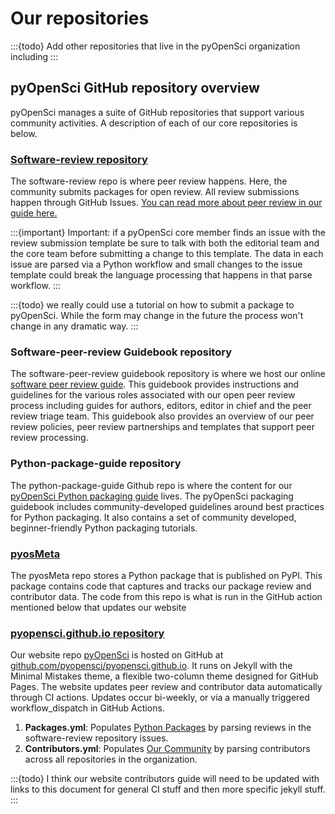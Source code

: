 # Our repositories

:::{todo}
Add other repositories that live in the pyOpenSci organization including
:::

## pyOpenSci GitHub repository overview

pyOpenSci manages a suite of GitHub repositories that support various
community activities. A description of each of our core repositories
is below.

###  [Software-review repository](https://www.pyopensci.org/software-peer-review/)

The software-review repo is where peer review happens. Here, the community submits packages for
open review. All review submissions happen through GitHub Issues. [You can read more about peer review in our guide here.](https://www.pyopensci.org/software-peer-review/)

:::{important}
Important: if a pyOpenSci core member finds an issue with the review submission template be sure to talk with both the editorial team and the core team before submitting a change to this template. The data in each issue are parsed via a Python workflow and small changes to the issue template could break the language processing that happens in that parse workflow.
:::

:::{todo}
we really could use a tutorial on how to submit a package to pyOpenSci. While the form may change in the future the process won't change in any dramatic way.
:::

### Software-peer-review Guidebook repository

The software-peer-review guidebook repository is where we host our online
[software peer review guide](https://www.pyopensci.org/software-peer-review/).
This guidebook provides instructions and guidelines for the various roles
associated with our open peer review process including guides for authors,
editors, editor in chief and the peer review triage team. This guidebook also
provides an overview of our peer review policies, peer review partnerships and
templates that support peer review processing.


### Python-package-guide repository

The python-package-guide Github repo is where the content for our
[pyOpenSci Python packaging guide](https://www.pyopensci.org/python-package-guide/)
lives. The pyOpenSci packaging guidebook includes community-developed guidelines
around best practices for Python packaging. It also contains a set of community
developed, beginner-friendly Python packaging tutorials.


### [pyosMeta](https://github.com/pyOpenSci/pyosMeta)

The pyosMeta repo stores a Python package that is published on PyPI. This package contains code that captures and tracks our package review and contributor data. The code from this repo is what is run in the GitHub action mentioned below that updates our website

### [pyopensci.github.io repository](https://github.com/pyopensci/pyopensci.github.io)

Our website repo [pyOpenSci](https://www.pyopensci.org/) is hosted on GitHub at
[github.com/pyopensci/pyopensci.github.io](https://github.com/pyopensci/pyopensci.github.io). It runs on Jekyll with the Minimal Mistakes theme, a flexible two-column theme
designed for GitHub Pages. The website updates peer review and contributor data
automatically through CI actions. Updates occur bi-weekly, or via a manually
triggered workflow_dispatch in GitHub Actions.

1. **Packages.yml**: Populates [Python Packages](https://www.pyopensci.org/python-packages.html) by parsing reviews in the software-review repository issues.
2. **Contributors.yml**: Populates [Our Community](https://www.pyopensci.org/our-community/index.html) by parsing contributors across all repositories in the organization.


:::{todo}
I think our website contributors guide will need to be updated with links to this document for general CI stuff and then more specific jekyll stuff.
:::
